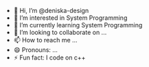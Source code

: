 - 👋 Hi, I’m @deniska-design
- 👀 I’m interested in System Programming
- 🌱 I’m currently learning  System Programming
- 💞️ I’m looking to collaborate on ...
- 📫 How to reach me ...
- 😄 Pronouns: ...
- ⚡ Fun fact: I code on с++

<!---
deniska-design/deniska-design is a ✨ special ✨ repository because its `README.md` (this file) appears on your GitHub profile.
You can click the Preview link to take a look at your changes.
--->
